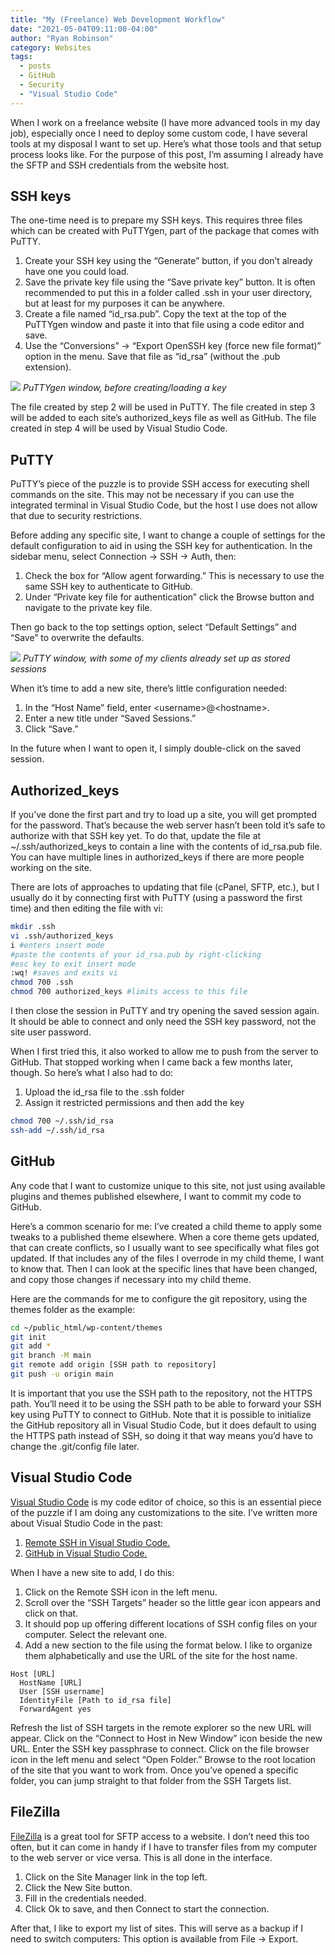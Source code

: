 ```yaml
---
title: "My (Freelance) Web Development Workflow"
date: "2021-05-04T09:11:00-04:00"
author: "Ryan Robinson"
category: Websites
tags:
  - posts
  - GitHub
  - Security
  - "Visual Studio Code"
---
```


When I work on a freelance website (I have more advanced tools in my day job), especially once I need to deploy some custom code, I have several tools at my disposal I want to set up. Here’s what those tools and that setup process looks like. For the purpose of this post, I’m assuming I already have the SFTP and SSH credentials from the website host.

## SSH keys

The one-time need is to prepare my SSH keys. This requires three files which can be created with PuTTYgen, part of the package that comes with PuTTY.

1. Create your SSH key using the “Generate” button, if you don’t already have one you could load.
2. Save the private key file using the “Save private key” button. It is often recommended to put this in a folder called .ssh in your user directory, but at least for my purposes it can be anywhere.
3. Create a file named “id_rsa.pub”. Copy the text at the top of the PuTTYgen window and paste it into that file using a code editor and save.
4. Use the “Conversions” -&gt; “Export OpenSSH key (force new file format)” option in the menu. Save that file as “id_rsa” (without the .pub extension).

![](/assets/img/2021/05/PuTTYgen.png)
_PuTTYgen window, before creating/loading a key_

The file created by step 2 will be used in PuTTY. The file created in step 3 will be added to each site’s authorized_keys file as well as GitHub. The file created in step 4 will be used by Visual Studio Code.

## PuTTY

PuTTY’s piece of the puzzle is to provide SSH access for executing shell commands on the site. This may not be necessary if you can use the integrated terminal in Visual Studio Code, but the host I use does not allow that due to security restrictions.

Before adding any specific site, I want to change a couple of settings for the default configuration to aid in using the SSH key for authentication. In the sidebar menu, select Connection -&gt; SSH -&gt; Auth, then:

1. Check the box for “Allow agent forwarding.” This is necessary to use the same SSH key to authenticate to GitHub.
2. Under “Private key file for authentication” click the Browse button and navigate to the private key file.

Then go back to the top settings option, select “Default Settings” and “Save” to overwrite the defaults.

![](/assets/img/2021/05/PuTTY.png)
_PuTTY window, with some of my clients already set up as stored sessions_

When it’s time to add a new site, there’s little configuration needed:

1. In the “Host Name” field, enter &lt;username&gt;@&lt;hostname&gt;.
2. Enter a new title under “Saved Sessions.”
3. Click “Save.”

In the future when I want to open it, I simply double-click on the saved session.

## Authorized_keys

If you’ve done the first part and try to load up a site, you will get prompted for the password. That’s because the web server hasn’t been told it’s safe to authorize with that SSH key yet. To do that, update the file at ~/.ssh/authorized_keys to contain a line with the contents of id_rsa.pub file. You can have multiple lines in authorized_keys if there are more people working on the site.

There are lots of approaches to updating that file (cPanel, SFTP, etc.), but I usually do it by connecting first with PuTTY (using a password the first time) and then editing the file with vi:

```bash
mkdir .ssh
vi .ssh/authorized_keys
i #enters insert mode
#paste the contents of your id_rsa.pub by right-clicking
#esc key to exit insert mode
:wq! #saves and exits vi
chmod 700 .ssh
chmod 700 authorized_keys #limits access to this file
```

I then close the session in PuTTY and try opening the saved session again. It should be able to connect and only need the SSH key password, not the site user password.

When I first tried this, it also worked to allow me to push from the server to GitHub. That stopped working when I came back a few months later, though. So here’s what I also had to do:

1. Upload the id_rsa file to the .ssh folder
2. Assign it restricted permissions and then add the key

```bash
chmod 700 ~/.ssh/id_rsa
ssh-add ~/.ssh/id_rsa
```

## GitHub

Any code that I want to customize unique to this site, not just using available plugins and themes published elsewhere, I want to commit my code to GitHub.

Here’s a common scenario for me: I’ve created a child theme to apply some tweaks to a published theme elsewhere. When a core theme gets updated, that can create conflicts, so I usually want to see specifically what files got updated. If that includes any of the files I overrode in my child theme, I want to know that. Then I can look at the specific lines that have been changed, and copy those changes if necessary into my child theme.

Here are the commands for me to configure the git repository, using the themes folder as the example:

```bash
cd ~/public_html/wp-content/themes
git init
git add *
git branch -M main
git remote add origin [SSH path to repository]
git push -u origin main
```

It is important that you use the SSH path to the repository, not the HTTPS path. You’ll need it to be using the SSH path to be able to forward your SSH key using PuTTY to connect to GitHub. Note that it is possible to initialize the GitHub repository all in Visual Studio Code, but it does default to using the HTTPS path instead of SSH, so doing it that way means you’d have to change the .git/config file later.

## Visual Studio Code

[Visual Studio Code](https://code.visualstudio.com/) is my code editor of choice, so this is an essential piece of the puzzle if I am doing any customizations to the site. I’ve written more about Visual Studio Code in the past:

1. [Remote SSH in Visual Studio Code.](/websites/visual-studio-code-remote-ssh-development/)
2. [GitHub in Visual Studio Code.](/websites/using-github-from-visual-studio-code/)

When I have a new site to add, I do this:

1. Click on the Remote SSH icon in the left menu.
2. Scroll over the “SSH Targets” header so the little gear icon appears and click on that.
3. It should pop up offering different locations of SSH config files on your computer. Select the relevant one.
4. Add a new section to the file using the format below. I like to organize them alphabetically and use the URL of the site for the host name.

```
Host [URL]
  HostName [URL]
  User [SSH username]
  IdentityFile [Path to id_rsa file]
  ForwardAgent yes
```

Refresh the list of SSH targets in the remote explorer so the new URL will appear. Click on the “Connect to Host in New Window” icon beside the new URL. Enter the SSH key passphrase to connect. Click on the file browser icon in the left menu and select “Open Folder.” Browse to the root location of the site that you want to work from. Once you’ve opened a specific folder, you can jump straight to that folder from the SSH Targets list.

## FileZilla

[FileZilla](https://filezilla-project.org/) is a great tool for SFTP access to a website. I don’t need this too often, but it can come in handy if I have to transfer files from my computer to the web server or vice versa. This is all done in the interface.

1. Click on the Site Manager link in the top left.
2. Click the New Site button.
3. Fill in the credentials needed.
4. Click Ok to save, and then Connect to start the connection.

After that, I like to export my list of sites. This will serve as a backup if I need to switch computers: This option is available from File -&gt; Export.
